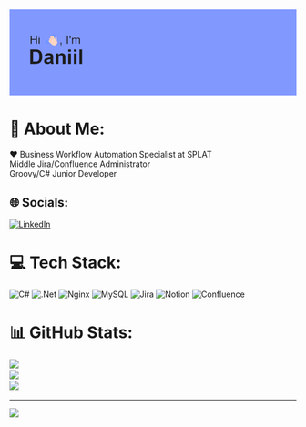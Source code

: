 <img src="https://raw.githubusercontent.com/Xomyhoc/Xomyhoc/main/header.png">

# 💫 About Me:
❤️ Business Workflow Automation Specialist at SPLAT<br>Middle Jira/Confluence Administrator<br>Groovy/C# Junior Developer


## 🌐 Socials:
[![LinkedIn](https://img.shields.io/badge/LinkedIn-%230077B5.svg?logo=linkedin&logoColor=white)](https://linkedin.com/in/https://www.linkedin.com/in/daniil-fedyanin/) 

# 💻 Tech Stack:
![C#](https://img.shields.io/badge/c%23-%23239120.svg?style=for-the-badge&logo=c-sharp&logoColor=white) ![.Net](https://img.shields.io/badge/.NET-5C2D91?style=for-the-badge&logo=.net&logoColor=white) ![Nginx](https://img.shields.io/badge/nginx-%23009639.svg?style=for-the-badge&logo=nginx&logoColor=white) ![MySQL](https://img.shields.io/badge/mysql-%2300f.svg?style=for-the-badge&logo=mysql&logoColor=white) ![Jira](https://img.shields.io/badge/jira-%230A0FFF.svg?style=for-the-badge&logo=jira&logoColor=white) ![Notion](https://img.shields.io/badge/Notion-%23000000.svg?style=for-the-badge&logo=notion&logoColor=white) ![Confluence](https://img.shields.io/badge/confluence-%23172BF4.svg?style=for-the-badge&logo=confluence&logoColor=white)
# 📊 GitHub Stats:
![](https://github-readme-stats.vercel.app/api?username=Xomyhoc&theme=blueberry&hide_border=false&include_all_commits=false&count_private=false)<br/>
![](https://github-readme-streak-stats.herokuapp.com/?user=Xomyhoc&theme=blueberry&hide_border=false)<br/>
![](https://github-readme-stats.vercel.app/api/top-langs/?username=Xomyhoc&theme=blueberry&hide_border=false&include_all_commits=false&count_private=false&layout=compact)

---
[![](https://visitcount.itsvg.in/api?id=Xomyhoc&icon=5&color=12)](https://visitcount.itsvg.in)
